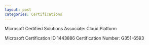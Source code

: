 ```yaml
---
layout: post
categories: Certifications
---
```

Microsoft Certified Solutions Associate: Cloud Platform

Microsoft Certification ID 1443886
Certification Number: G351-6593
